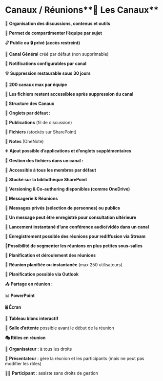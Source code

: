 # Canaux / Réunions**🔹 Les Canaux**

📁 **Organisation des discussions, contenus et outils**

📌 **Permet de compartimenter l’équipe par sujet**

🔓 **Public ou 🔒 privé (accès restreint)**

📌 **Canal Général** créé par défaut (non supprimable)

🔔 **Notifications configurables par canal**

🗑 **Suppression restaurable sous 30 jours**

🔢 **200 canaux max par équipe**

📂 **Les fichiers restent accessibles après suppression du canal**



**📌 Structure des Canaux**

📌 **Onglets par défaut :**

💬 **Publications** (fil de discussion)

📁 **Fichiers** (stockés sur SharePoint)

📝 **Notes** (OneNote)

➕ **Ajout possible d’applications et d’onglets supplémentaires**



📂 **Gestion des fichiers dans un canal :**

🔹 **Accessible à tous les membres par défaut**

🔹 **Stocké sur la bibliothèque SharePoint**

🔹 **Versioning & Co-authoring disponibles (comme OneDrive)**

**🔹 Messagerie & Réunions**

💬 **Messages privés (sélection de personnes) ou publics**

📌 **Un message peut être enregistré pour consultation ultérieure**

🎥 **Lancement instantané d’une conférence audio/vidéo dans un canal**

💾 **Enregistrement possible des réunions pour rediffusion via Stream**

**🔡Possibilité de segmenter les réunions en plus petites sous-salles**



**🔹 Planification et déroulement des réunions**

📅 **Réunion planifiée ou instantanée** (max 250 utilisateurs)

📧 **Planification possible via Outlook**

📤 **Partage en réunion :**

📊 **PowerPoint**

🖥 **Écran**

📝 **Tableau blanc interactif**

🚪 **Salle d’attente** possible avant le début de la réunion



**🎭 Rôles en réunion**

👑 **Organisateur** : à tous les droits

🎤 **Présentateur** : gère la réunion et les participants (mais ne peut pas modifier les rôles)

🧑‍💻 **Participant** : assiste sans droits de gestion
